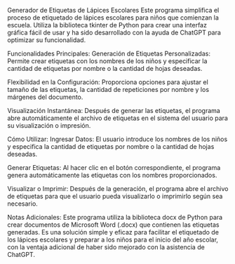 Generador de Etiquetas de Lápices Escolares
Este programa simplifica el proceso de etiquetado de lápices escolares para niños que comienzan la escuela. Utiliza la biblioteca tkinter de Python para crear una interfaz gráfica fácil de usar y ha sido desarrollado con la ayuda de ChatGPT para optimizar su funcionalidad.

Funcionalidades Principales:
Generación de Etiquetas Personalizadas: Permite crear etiquetas con los nombres de los niños y especificar la cantidad de etiquetas por nombre o la cantidad de hojas deseadas.

Flexibilidad en la Configuración: Proporciona opciones para ajustar el tamaño de las etiquetas, la cantidad de repeticiones por nombre y los márgenes del documento.

Visualización Instantánea: Después de generar las etiquetas, el programa abre automáticamente el archivo de etiquetas en el sistema del usuario para su visualización o impresión.

Cómo Utilizar:
Ingresar Datos: El usuario introduce los nombres de los niños y especifica la cantidad de etiquetas por nombre o la cantidad de hojas deseadas.

Generar Etiquetas: Al hacer clic en el botón correspondiente, el programa genera automáticamente las etiquetas con los nombres proporcionados.

Visualizar o Imprimir: Después de la generación, el programa abre el archivo de etiquetas para que el usuario pueda visualizarlo o imprimirlo según sea necesario.

Notas Adicionales:
Este programa utiliza la biblioteca docx de Python para crear documentos de Microsoft Word (.docx) que contienen las etiquetas generadas. Es una solución simple y eficaz para facilitar el etiquetado de los lápices escolares y preparar a los niños para el inicio del año escolar, con la ventaja adicional de haber sido mejorado con la asistencia de ChatGPT.
